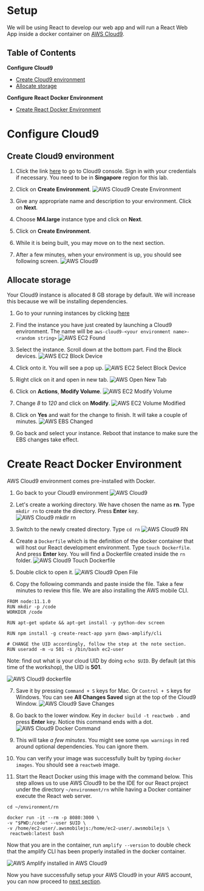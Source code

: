 # Setup
We will be using React to develop our web app and will run a React Web App inside a docker container on [AWS Cloud9](https://aws.amazon.com/cloud9/). 

## Table of Contents

**Configure Cloud9**
* [Create Cloud9 environment](#create-cloud9-environment)
* [Allocate storage](#allocate-storage)

**Configure React Docker Environment**
* [Create React Docker Environment](#create-react-docker-environment)

# Configure Cloud9
## Create Cloud9 environment

1. Click the link [here](https://ap-southeast-1.console.aws.amazon.com/cloud9/home/product?region=ap-southeast-1) to go to Cloud9 console. Sign in with your credentials if necessary. You need to be in **Singapore** region for this lab. 

2. Click on **Create Environment**.
![AWS Cloud9 Create Environment](images/aws-cloud9-create.png)

3. Give any appropriate name and description to your environment. Click on **Next**.

4. Choose **M4.large** instance type and click on **Next**.

5. Click on **Create Environment**.

6. While it is being built, you may move on to the next section.

7. After a few minutes, when your environment is up, you should see following screen.
![AWS Cloud9](images/aws-cloud9.jpg)

## Allocate storage
Your Cloud9 instance is allocated 8 GB storage by default. We will increase this because we will be installing dependencies.

1. Go to your running instances by clicking [here](https://ap-southeast-1.console.aws.amazon.com/ec2/v2/home?region=ap-southeast-1#Instances:sort=desc:launchTime)

2. Find the instance you have just created by launching a Cloud9 environment. The name will be `aws-cloud9-<your environment name>-<random string>`
![AWS EC2 Found](images/aws-ec2-found.jpg)

3. Select the instance. Scroll down at the bottom part. Find the Block devices.
![AWS EC2 Block Device](images/aws-ec2-block-devices.jpg)

4. Click onto it. You will see a pop up.
![AWS EC2 Select Block Device](images/aws-ec2-block-device-popup.jpg)

5. Right click on it and open in new tab.
![AWS Open New Tab](images/aws-open-new-tab.jpg)

6. Click on **Actions**, **Modify Volume**.
![AWS EC2 Modify Volume](images/aws-ec2-modify-volume.jpg)

7. Change *8* to *120* and click on **Modify**.
![AWS EC2 Volume Modified](images/aws-ec2-volume-modified.jpg)

8. Click on **Yes** and wait for the change to finish. It will take a couple of minutes.
![AWS EBS Changed](images/aws-ebs-changed.jpg)

9. Go back and select your instance. Reboot that instance to make sure the EBS changes take effect.

# Create React Docker Environment

AWS Cloud9 environment comes pre-installed with Docker.

1. Go back to your Cloud9 environment
![AWS Cloud9](images/aws-cloud9.jpg)

2. Let's create a working directory. We have chosen the name as **rn**. Type `mkdir rn` to create the directory. Press **Enter** key.
![AWS Cloud9 mkdir rn](images/aws-cloud9-mkdir-rn.jpg)

3. Switch to the newly created directory. Type `cd rn`
![AWS Cloud9 RN](images/aws-cloud9-rn.jpg)

4. Create a `Dockerfile` which is the definition of the docker container that will host our React development environment. Type `touch Dockerfile`. And press **Enter** key. You will find a Dockerfile created inside the `rn` folder.
![AWS Cloud9 Touch Dockerfile](images/aws-cloud9-touch-dockerfile.jpg)

5. Double click to open it.
![AWS Cloud9 Open File](images/aws-cloud9-open-file.jpg)

6. Copy the following commands and paste inside the file. Take a few minutes to review this file. We are also installing the AWS mobile CLI.

```
FROM node:11.1.0
RUN mkdir -p /code
WORKDIR /code

RUN apt-get update && apt-get install -y python-dev screen

RUN npm install -g create-react-app yarn @aws-amplify/cli

# CHANGE the UID accordingly, follow the step at the note section.
RUN useradd -m -u 501 -s /bin/bash ec2-user
```

Note: find out what is your cloud UID by doing `echo $UID`. By default (at this time of the workshop), the UID is __501__.

![AWS Cloud9 dockerfile](images/aws-cloud9-dockerfile.png)

7. Save it by pressing `Command + S` keys for Mac. Or `Control + S` keys for Windows. You can see **All Changes Saved** sign at the top of the Cloud9 Window.
![AWS Cloud9 Save Changes](images/aws-cloud9-save-changes.png)

8. Go back to the lower window. Key in `docker build -t reactweb .` and press **Enter** key. Notice this command ends with a dot.
![AWS Cloud9 Docker Command](images/aws-cloud9-docker-command.png)

9. This will take *a few minutes*. You might see some `npm warnings` in red around optional dependencies. You can ignore them.

10.	You can verify your image was successfully built by typing `docker images`. You should see a `reactweb` image.

11. Start the React Docker using this image with the command below.
This step allows us to use AWS Cloud9 to be the IDE for our React project under the directory ```~/environment/rn``` while having a Docker container execute the React web server. 
```
cd ~/environment/rn

docker run -it --rm -p 8080:3000 \
-v "$PWD:/code" --user $UID \
-v /home/ec2-user/.awsmobilejs:/home/ec2-user/.awsmobilejs \
 reactweb:latest bash

```

Now that you are in the container, run `amplify --version` to double check that the amplify CLI has been properly installed in the docker container.

![AWS Amplify installed in AWS Cloud9](images/aws-cloud9-amplify-installed.png)

Now you have successfully setup your AWS Cloud9 in your AWS account, you can now proceed to [next section](../amplifycli/). 